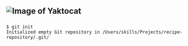 #
## ![Image of Yaktocat](https://octodex.github.com/images/yaktocat.png) 
###  
```
$ git init
Initialized empty Git repository in /Users/skills/Projects/recipe-repository/.git/
```
